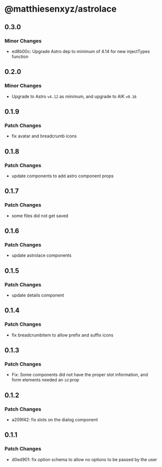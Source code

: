 # @matthiesenxyz/astrolace

## 0.3.0

### Minor Changes

- ed8b00c: Upgrade Astro dep to minimum of 4.14 for new injectTypes function

## 0.2.0

### Minor Changes

- Upgrade to Astro `v4.12` as minimum, and upgrade to AIK `v0.16`

## 0.1.9

### Patch Changes

- fix avatar and breadcrumb icons

## 0.1.8

### Patch Changes

- update components to add astro component props

## 0.1.7

### Patch Changes

- some files did not get saved

## 0.1.6

### Patch Changes

- update astrolace components

## 0.1.5

### Patch Changes

- update details component

## 0.1.4

### Patch Changes

- fix breadcrumbitem to allow prefix and suffix icons

## 0.1.3

### Patch Changes

- Fix: Some components did not have the proper slot information, and form elements needed an `id` prop

## 0.1.2

### Patch Changes

- a209f42: fix slots on the dialog component

## 0.1.1

### Patch Changes

- d0ed901: fix option schema to allow no options to be passed by the user
